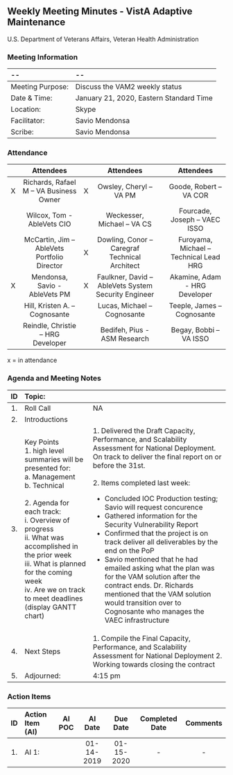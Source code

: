 ## Weekly Meeting Minutes  - VistA Adaptive Maintenance
U.S. Department of Veterans Affairs, Veteran Health Administration

### Meeting Information
| -- | -- |
|:---|:---|
| Meeting Purpose: | Discuss the VAM2 weekly status  |
| Date & Time: | January 21, 2020, Eastern Standard Time |
| Location:	| Skype | 
| Facilitator:	| Savio Mendonsa |
| Scribe: | Savio Mendonsa |

### Attendance
|  | Attendees |  | Attendees	|  | Attendees |
|:---:|:---:|:---:|:---:|:---:|:---:|
| X | Richards, Rafael M – VA Business Owner | X | Owsley, Cheryl – VA PM |  | Goode, Robert – VA COR |
|  | Wilcox, Tom - AbleVets CIO |  | Weckesser, Michael – VA CS |  | Fourcade, Joseph – VAEC ISSO |
|  | McCartin, Jim – AbleVets Portfolio Director | X | Dowling, Conor – Caregraf Technical Architect | | Furoyama, Michael – Technical Lead HRG | 
| X | Mendonsa, Savio - AbleVets PM | X | Faulkner, David – AbleVets System Security Engineer |  | Akamine, Adam - HRG Developer |
|  | Hill, Kristen A. – Cognosante |  | Lucas, Michael – Cognosante  |  | Teeple, James – Cognosante |
|  | Reindle, Christie – HRG Developer |  | Bedifeh, Pius - ASM Research |  | Begay, Bobbi – VA ISSO |

x = in attendance

### Agenda and Meeting Notes

| ID | Topic: |  |
|:---:|:---|:---|
| 1. | Roll Call | NA |
| 2. | Introductions |  | 
| 3. | Key Points </br>  1. high level summaries will be presented for:  </br>  a. Management  </br>  b. Technical  </br> </br> 2. Agenda for each track:  </br>  i. Overview of progress  </br> ii. What was accomplished in the prior week </br> iii. What is planned for the coming week </br>  iv.	Are we on track to meet deadlines (display GANTT chart) | 1. Delivered the Draft Capacity, Performance, and Scalability Assessment for National Deployment. On track to deliver the final report on or before the 31st. </br> </br> 2. Items completed last week: <ul> <li> Concluded IOC Production testing; Savio will request concurence </li> <li> Gathered information for the Security Vulnerability Report </li> <li> Confirmed that the project is on track deliver all deliverables by the end on the PoP </li> <li> Savio mentioned that he had emailed asking what the plan was for the VAM solution after the contract ends. Dr. Richards mentioned that the VAM solution would transition over to Cognosante who manages the VAEC infrastructure </li></ul> 
 | 4. | Next Steps| 1. Compile the Final Capacity, Performance, and Scalability Assessment for National Deployment 2. Working towards closing the contract | 
| 5. | Adjourned: | 4:15 pm |


### Action Items

| ID | Action Item (AI) | AI POC | AI Date | Due Date | Completed Date | Comments |
|:---:|:---|:---:|:---:|:---:|:---:|:---:|
| 1. | AI 1:   |  | 01-14-2019 | 01-15-2020 | - | - |
